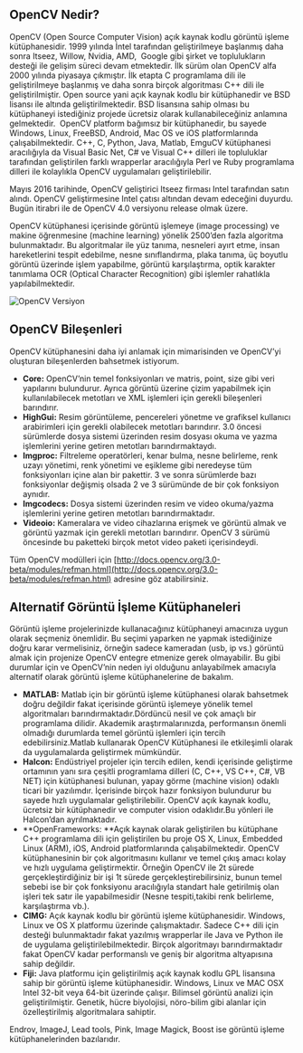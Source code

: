 OpenCV Nedir?
-------------



OpenCV (Open Source Computer Vision) açık kaynak kodlu görüntü işleme kütüphanesidir. 1999 yılında İntel tarafından geliştirilmeye başlanmış daha sonra Itseez, Willow, Nvidia, AMD,  Google gibi şirket ve toplulukların desteği ile gelişim süreci devam etmektedir. İlk sürüm olan OpenCV alfa 2000 yılında piyasaya çıkmıştır. İlk etapta C programlama dili ile geliştirilmeye başlanmış ve daha sonra birçok algoritması C++ dili ile geliştirilmiştir. Open source yani açık kaynak kodlu bir kütüphanedir ve BSD lisansı ile altında geliştirilmektedir. BSD lisansına sahip olması bu kütüphaneyi istediğiniz projede ücretsiz olarak kullanabileceğiniz anlamına gelmektedir.  OpenCV platform bağımsız bir kütüphanedir, bu sayede Windows, Linux, FreeBSD, Android, Mac OS ve iOS platformlarında çalışabilmektedir. C++, C, Python, Java, Matlab, EmguCV kütüphanesi aracılığıyla da Visual Basic Net, C# ve Visual C++ dilleri ile topluluklar tarafından geliştirilen farklı wrapperlar aracılığıyla Perl ve Ruby programlama dilleri ile kolaylıkla OpenCV uygulamaları geliştirilebilir.

Mayıs 2016 tarihinde, OpenCV geliştirici Itseez firması Intel tarafından satın alındı. OpenCV geliştirmesine Intel çatısı altından devam edeceğini duyurdu. Bugün itirabri ile de OpenCV 4.0 versiyonu release olmak üzere.

OpenCV kütüphanesi içerisinde görüntü işlemeye (image processing) ve makine öğrenmesine (machine learning) yönelik 2500’den fazla algoritma bulunmaktadır. Bu algoritmalar ile yüz tanıma, nesneleri ayırt etme, insan hareketlerini tespit edebilme, nesne sınıflandırma, plaka tanıma, üç boyutlu görüntü üzerinde işlem yapabilme, görüntü karşılaştırma, optik karakter tanımlama OCR (Optical Character Recognition) gibi işlemler rahatlıkla yapılabilmektedir.


![OpenCV Versiyon](http://mesutpiskin.com/blog/wp-content/uploads/2016/05/0-1.png "")

OpenCV Bileşenleri
------------------


OpenCV kütüphanesini daha iyi anlamak için mimarisinden ve OpenCV’yi oluşturan bileşenlerden bahsetmek istiyorum.

*   **Core:** OpenCV’nin temel fonksiyonları ve matris, point, size gibi veri yapılarını bulundurur. Ayrıca görüntü üzerine çizim yapabilmek için kullanılabilecek metotları ve XML işlemleri için gerekli bileşenleri barındırır.
*   **HighGui:** Resim görüntüleme, pencereleri yönetme ve grafiksel kullanıcı arabirimleri için gerekli olabilecek metotları barındırır. 3.0 öncesi sürümlerde dosya sistemi üzerinden resim dosyası okuma ve yazma işlemlerini yerine getiren metotları barındırmaktaydı.
*   **Imgproc:** Filtreleme operatörleri, kenar bulma, nesne belirleme, renk uzayı yönetimi, renk yönetimi ve eşikleme gibi neredeyse tüm fonksiyonları içine alan bir pakettir. 3 ve sonra sürümlerde bazı fonksiyonlar değişmiş olsada 2 ve 3 sürümünde de bir çok fonksiyon aynıdır.
*   **Imgcodecs:** Dosya sistemi üzerinden resim ve video okuma/yazma işlemlerini yerine getiren metotları barındırmaktadır.
*   **Videoio:** Kameralara ve video cihazlarına erişmek ve görüntü almak ve görüntü yazmak için gerekli metotları barındırır. OpenCV 3 sürümü öncesinde bu paketteki birçok metot video paketi içerisindeydi.

Tüm OpenCV modülleri için [http://docs.opencv.org/3.0-beta/modules/refman.html](http://docs.opencv.org/3.0-beta/modules/refman.html) adresine göz atabilirsiniz.

**Alternatif Görüntü İşleme Kütüphaneleri**
-------------------------------------------


Görüntü işleme projelerinizde kullanacağınız kütüphaneyi amacınıza uygun olarak seçmeniz önemlidir. Bu seçimi yaparken ne yapmak istediğinize doğru karar vermelisiniz, örneğin sadece kameradan (usb, ip vs.) görüntü almak için projenize OpenCV entegre etmenize gerek olmayabilir. Bu gibi durumlar için ve OpenCV’nin neden iyi olduğunu anlayabilmek amacıyla alternatif olarak görüntü işleme kütüphanelerine de bakalım.

*   **MATLAB:** Matlab için bir görüntü işleme kütüphanesi olarak bahsetmek doğru değildir fakat içerisinde görüntü işlemeye yönelik temel algoritmaları barındırmaktadır.Dördüncü nesil ve çok amaçlı bir programlama dilidir. Akademik araştırmalarınızda, performansın önemli olmadığı durumlarda temel görüntü işlemleri için tercih edebilirsiniz.Matlab kullanarak OpenCV Kütüphanesi ile etkileşimli olarak da uygulamalarda geliştirmek mümkündür.
*   **Halcon:** Endüstriyel projeler için tercih edilen, kendi içerisinde geliştirme ortamının yanı sıra çeşitli programlama dilleri (C, C++, VS C++, C#, VB NET) için kütüphanesi bulunan, yapay görme (machine vision) odaklı ticari bir yazılımdır. İçerisinde birçok hazır fonksiyon bulundurur bu sayede hızlı uygulamalar geliştirilebilir. OpenCV açık kaynak kodlu, ücretsiz bir kütüphanedir ve computer vision odaklıdır.Bu yönleri ile Halcon’dan ayrılmaktadır.
*   **OpenFrameworks: **Açık kaynak olarak geliştirilen bu kütüphane C++ programlama dili için geliştirilen bu proje OS X, Linux, Embedded Linux (ARM), iOS, Android platformlarında çalışabilmektedir. OpenCV kütüphanesinin bir çok algoritmasını kullanır ve temel çıkış amacı kolay ve hızlı uygulama geliştirmektir. Örneğin OpenCV ile 2t sürede gerçekleştirdiğiniz bir işi 1t sürede gerçekleştirebilirsiniz, bunun temel sebebi ise bir çok fonksiyonu aracılığıyla standart hale getirilmiş olan işleri tek satır ile yapabilmesidir (Nesne tespiti,takibi renk belirleme, karşılaştırma vb.).
*   **CIMG:** Açık kaynak kodlu bir görüntü işleme kütüphanesidir. Windows, Linux ve OS X platformu üzerinde çalışmaktadır. Sadece C++ dili için desteği bulunmaktadır fakat yazılmış wrapperlar ile Java ve Python ile de uygulama geliştirilebilmektedir. Birçok algoritmayı barındırmaktadır fakat OpenCV kadar performanslı ve geniş bir algoritma altyapısına sahip değildir.
*   **Fiji:** Java platformu için geliştirilmiş açık kaynak kodlu GPL lisansına sahip bir görüntü işleme kütüphanesidir. Windows, Linux ve MAC OSX Intel 32-bit veya 64-bit üzerinde çalışır. Bilimsel görüntü analizi için geliştirilmiştir. Genetik, hücre biyolojisi, nöro-bilim gibi alanlar için özelleştirilmiş algoritmalara sahiptir.

Endrov, ImageJ, Lead tools, Pink, Image Magick, Boost ise görüntü işleme kütüphanelerinden bazılarıdır.  
